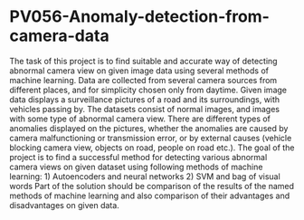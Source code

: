 # PV056-Anomaly-detection-from-camera-data
The task of this project is to find suitable and accurate way of detecting abnormal camera view on given image data using several methods of machine learning. Data are collected from several camera sources from different places, and for simplicity chosen only from daytime. Given image data displays a surveillance pictures of a road and its surroundings, with vehicles passing by. The datasets consist of normal images, and images with some type of abnormal camera view. There are different types of anomalies displayed on the pictures, whether the anomalies are caused by camera malfunctioning or transmission error, or by external causes (vehicle blocking camera view, objects on road, people on road etc.). The goal of the project is to find a successful method for detecting various abnormal camera views on given dataset using following methods of machine learning: 1) Autoencoders and neural networks 2) SVM and bag of visual words Part of the solution should be comparison of the results of the named methods of machine learning and also comparison of their advantages and disadvantages on given data.
